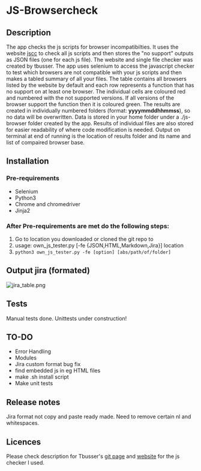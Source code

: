 # JS-Browsercheck

## Description
The app checks the js scripts for browser incompatibilties. It uses the website [jscc](http://jscc.info/) to check all js scripts and then stores the "no support" outputs as JSON files (one for each js file). The website and single file checker was created by tbusser. The app uses selenium to access the javascript checker to test which browsers are not compatible with your js scripts and then makes a tabled summary of all your files. The table contains all browsers listed by the website by default and each row represents a function that has no support on at least one browser. The individual cells are coloured red and numbered with the not supported versions. If all versions of the browser support the function then it is coloured green. The results are created in individually numbered folders (format: **yyyymmddhhmmss**), so no data will be overwritten. Data is stored in your home folder under a ./js-browser folder created by the app. Results of individual files are also stored for easier readability of where code modification is needed. Output on terminal at end of running is the location of results folder and its name and list of compaired browser base.

## Installation
### Pre-requirements
- Selenium
- Python3
- Chrome and chromedriver
- Jinja2

### After Pre-requirements are met do the following steps:
1. Go to location you downloaded or cloned the git repo to
2. usage: own_js_tester.py [-fe {JSON,HTML,Markdown,Jira}] location
3. `python3 own_js_tester.py -fe [option] [abs/path/of/folder]`

## Output jira (formated)


![jira_table.png](https://bitbucket.org/repo/AKqgag/images/2486270961-jira_table.png)

## Tests
Manual tests done. Unittests under construction!

## TO-DO
- Error Handling
- Modules
- Jira custom format bug fix
- find embedded js in eg HTML files
- make .sh install script
- Make unit tests

## Release notes
Jira format not copy and paste ready made. Need to remove certain nl and whitespaces.

## Licences
Please check description for Tbusser's [git page](https://github.com/tbusser/jscc) and [website](http://jscc.info/) for the js checker I used.
